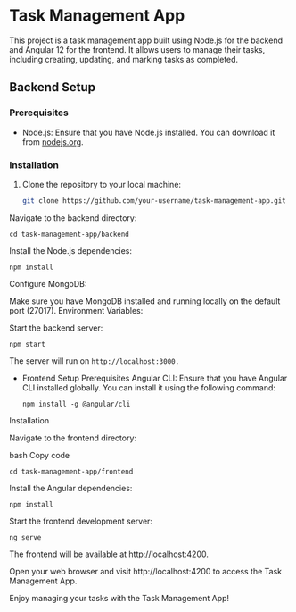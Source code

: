 # Task Management App

This project is a task management app built using Node.js for the backend and Angular 12 for the frontend. It allows users to manage their tasks, including creating, updating, and marking tasks as completed.

## Backend Setup

### Prerequisites

- Node.js: Ensure that you have Node.js installed. You can download it from [nodejs.org](https://nodejs.org/).

### Installation

1. Clone the repository to your local machine:

   ```bash
   git clone https://github.com/your-username/task-management-app.git
Navigate to the backend directory:

    
    cd task-management-app/backend


Install the Node.js dependencies:

```
npm install
```

Configure MongoDB:

Make sure you have MongoDB installed and running locally on the default port (27017).
Environment Variables:

Start the backend server:

```
npm start
```
The server will run on ```http://localhost:3000.```


- Frontend Setup
Prerequisites
Angular CLI: Ensure that you have Angular CLI installed globally. You can install it using the following command:


      npm install -g @angular/cli

Installation

Navigate to the frontend directory:

bash
Copy code

    cd task-management-app/frontend

Install the Angular dependencies:


    npm install
Start the frontend development server:


    ng serve

The frontend will be available at http://localhost:4200.

Open your web browser and visit http://localhost:4200 to access the Task Management App.



Enjoy managing your tasks with the Task Management App!
